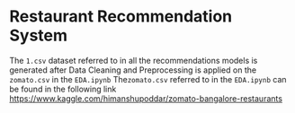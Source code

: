 # Restaurant Recommendation System

The `1.csv` dataset referred to in all the recommendations models is generated after Data Cleaning and Preprocessing is applied on the `zomato.csv` in the `EDA.ipynb`
The`zomato.csv` referred to in the `EDA.ipynb` can be found in the following link
https://www.kaggle.com/himanshupoddar/zomato-bangalore-restaurants 
